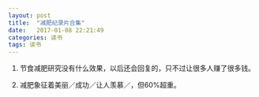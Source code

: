 ```yaml
---
layout: post
title:  "减肥纪录片合集"
date:   2017-01-08 22:21:49
categories: 读书
tags: 读书
---
```

1. 节食减肥研究没有什么效果，以后还会回复的，只不过让很多人赚了很多钱。

2. 减肥象征着美丽／成功／让人羡慕／，但60%超重。

